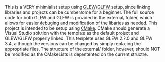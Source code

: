 This is a VERY minimialist setup using [GLEW](https://glew.sourceforge.net/)/[GLFW](https://www.glfw.org/) setup, since linking libraries and projects can be cumbersome for a beginner.
The full source code for both GLEW and GLFW is provided in the external/ folder, which allows for easier debuging and modification of the libaries as needed.
This project is intended to be setup using [CMake](https://cmake.org/). CMake should generate a Visual Studio solution with the template as the default project and GLEW/GLFW properly linked.
This templete uses GLEW 2.2.0 and GLFW 3.4, although the versions can be changed by simply replacing the appropriate files. The structure of the external/ folder, however, should NOT be modified as the CMakeLists is depentented on the current structre.
